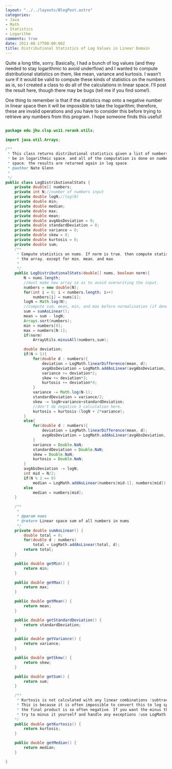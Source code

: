 ```yaml
---
layout: "../../layouts/BlogPost.astro"
categories:
- Java
- Math
- Statistics
- Logarithm
comments: true
date: 2011-08-17T00:00:00Z
title: Distributional Statistics of Log Values in Linear Domain
---
```


Quite a long title, sorry. Basically, I had a bunch of log values (and they needed to stay logarithmic to avoid underflow) and I wanted to compute distributional statistics on them, like mean, variance and kurtosis. I wasn't sure if it would be valid to compute these kinds of statistics on the numbers as is, so I created a class to do all of the calculations in linear space. I'll post the result here, though there may be bugs (tell me if you find some!).

One thing to remember is that if the statistics map onto a negative number in linear space then it will be impossible to take the logarithm; therefore, these are invalid operations and you have to consider this before trying to retrieve any numbers from this program. I hope someone finds this useful!

```java

package edu.jhu.clsp.ws11.rerank.utils;

import java.util.Arrays;

/**
 * This class returns distributional statistics given a list of numbers. The numbers are assumed to
 * be in logarithmic space, and all of the computation is done on numbers converted from log to linear
 * space; the results are returned again in log space.
 * @author Nate Glenn
 *
 */
public class LogDistributionalStats {
	private double[] numbers;
	private int N;//number of numbers input
	private double logN;//log(N)
	private double min;
	private double median;
	private double max;
	private double mean;
	private double avgAbsDeviation = 0;
	private double standardDeviation = 0;
	private double variance = 0;
	private double skew = 0;
	private double kurtosis = 0;
	private double sum;
	/**
	 * Compute statistics on nums. If norm is true, then compute statistics after normalizing
	 * the array, except for min, mean, and max.
	 *
	 */
	public LogDistributionalStats(double[] nums, boolean norm){
		N = nums.length;
		//must make new array so as to avoid overwriting the input.
		numbers = new double[N];
		for(int i = 0; i < numbers.length; i++)
			numbers[i] = nums[i];
		logN = Math.log(N);
		//compute sum, mean, min, and max before normalization (if done at all)
		sum = sumAsLinear();
		mean = sum - logN;
		Arrays.sort(numbers);
		min = numbers[0];
		max = numbers[N-1];
		if(norm)
			ArrayUtils.minusAll(numbers,sum);

		double deviation;
		if(N > 1){
			for(double d : numbers){
				deviation = LogMath.linearDifference(mean, d);
				avgAbsDeviation = LogMath.addAsLinear(avgAbsDeviation, deviation);
				variance += deviation*2;
				skew += deviation*3;
				kurtosis += deviation*4;
			}
			variance -= Math.log(N-1);
			standardDeviation = variance/2;
			skew -= logN+variance+standardDeviation;
			//don't do negative 3 calculation here.
			kurtosis = kurtosis-(logN + 2*variance);
		}
		else{
			for(double d : numbers){
				deviation = LogMath.linearDifference(mean, d);
				avgAbsDeviation = LogMath.addAsLinear(avgAbsDeviation, deviation);
			}
			variance = Double.NaN;
			standardDeviation = Double.NaN;
			skew = Double.NaN;
			kurtosis = Double.NaN;
		}
		avgAbsDeviation -= logN;
		int mid = N/2;
		if(N % 2 == 0)
			median = LogMath.addAsLinear(numbers[mid-1], numbers[mid]) - Math.log(2);
		else
			median = numbers[mid];
	}

	/**
	 *
	 * @param nums
	 * @return Linear space sum of all numbers in nums
	 */
	private double sumAsLinear() {
		double total = 0;
		for(double d : numbers)
			total = LogMath.addAsLinear(total, d);
		return total;
	}

	public double getMin() {
		return min;
	}

	public double getMax() {
		return max;
	}

	public double getMean() {
		return mean;
	}

	public double getStandardDeviation() {
		return standardDeviation;
	}

	public double getVariance() {
		return variance;
	}

	public double getSkew() {
		return skew;
	}

	public double getSum() {
		return sum;
	}

	/**
	 * Kurtosis is not calculated with any linear combinations (subtracting three)
	 * This is because it is often impossible to convert this to log space, since
	 * the final product is so often negative. If you want the minus three back again, you can
	 * try to minus it yourself and handle any exceptions (use LogMath.minusAsLinear()).
	*/
	public double getKurtosis() {
		return kurtosis;
	}

	public double getMedian() {
		return median;
	}

}
```

